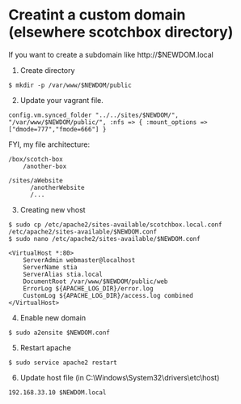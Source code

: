 # Creatint a custom domain (elsewhere scotchbox directory)

If you want to create a subdomain like http://$NEWDOM.local

1. Create directory
```
$ mkdir -p /var/www/$NEWDOM/public
```

2. Update your vagrant file.
```
config.vm.synced_folder "../../sites/$NEWDOM/", "/var/www/$NEWDOM/public/", :nfs => { :mount_options => ["dmode=777","fmode=666"] }
```

FYI, my file architecture:
```
/box/scotch-box
    /another-box

/sites/aWebsite
      /anotherWebsite
      /...
```

3. Creating new vhost
```
$ sudo cp /etc/apache2/sites-available/scotchbox.local.conf /etc/apache2/sites-available/$NEWDOM.conf
$ sudo nano /etc/apache2/sites-available/$NEWDOM.conf
```

```
<VirtualHost *:80>
    ServerAdmin webmaster@localhost
    ServerName stia
    ServerAlias stia.local
    DocumentRoot /var/www/$NEWDOM/public/web
    ErrorLog ${APACHE_LOG_DIR}/error.log
    CustomLog ${APACHE_LOG_DIR}/access.log combined
</VirtualHost>
```


4. Enable new domain
```
$ sudo a2ensite $NEWDOM.conf
```

5. Restart apache
```
$ sudo service apache2 restart
```

6. Update host file (in C:\Windows\System32\drivers\etc\host)
```
192.168.33.10 $NEWDOM.local
```

